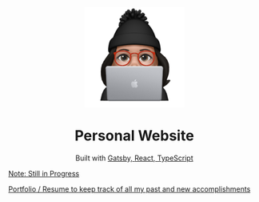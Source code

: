 <div align="center">
  <img align="center" src="https://github.com/gelicamarie/gelicamarie.github.io/blob/main/src/content/Animoji.png" width="200" height="200">
  <h1> Personal Website </h1>
  <p> Built with <a href= "https://www.gatsbyjs.com/">Gatsby, <a href="https://reactjs.org/">React, <a href="https://www.typescriptlang.org/"> TypeScript
</div>
    <p> Note: Still in Progress </p>
    <p> Portfolio / Resume to keep track of all my past and new accomplishments

